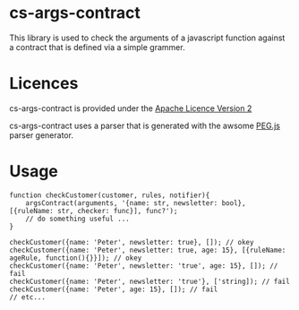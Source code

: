 cs-args-contract
================

This library is used to check the arguments of a javascript function against a contract that is defined via a simple grammer.

# Licences #
cs-args-contract is provided under the [Apache Licence Version 2](https://github.com/comsysto/jenkins-bell/blob/master/LICENSE.txt)

cs-args-contract uses a parser that is generated with the awsome [PEG.js](http://pegjs.majda.cz/) parser generator.

# Usage #

    function checkCustomer(customer, rules, notifier){
        argsContract(arguments, '{name: str, newsletter: bool}, [{ruleName: str, checker: func}], func?');
        // do something useful ...
    }

    checkCustomer({name: 'Peter', newsletter: true}, []); // okey
    checkCustomer({name: 'Peter', newsletter: true, age: 15}, [{ruleName: ageRule, function(){}}]); // okey
    checkCustomer({name: 'Peter', newsletter: 'true', age: 15}, []); // fail
    checkCustomer({name: 'Peter', newsletter: 'true'}, ['string]); // fail
    checkCustomer({name: 'Peter', age: 15}, []); // fail
    // etc...